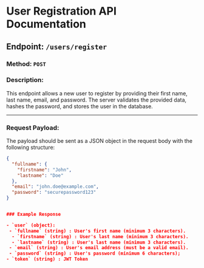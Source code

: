 # User Registration API Documentation

## Endpoint: `/users/register`

### Method: `POST`

### Description:
This endpoint allows a new user to register by providing their first name, last name, email, and password. The server validates the provided data, hashes the password, and stores the user in the database.

---

### Request Payload:

The payload should be sent as a JSON object in the request body with the following structure:

```json
{
  "fullname": {
    "firstname": "John",
    "lastname": "Doe"
  },
  "email": "john.doe@example.com",
  "password": "securepassword123"
}


### Example Response

- `user` (object):
 - `fullname` (string) : User's first name (minimum 3 characters).
  - `firstname` (string) : User's last name (minimum 3 characters).
  - `lastname` (string) : User's last name (minimum 3 characters).
 - `email` (string) : User's email address (must be a valid email).
 - `password` (string) : User's password (minimum 6 characters);
- `token` (string) : JWT Token  
